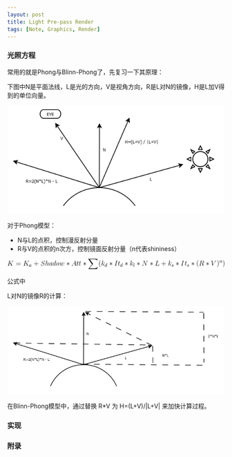 ```yaml
---
layout: post
title: Light Pre-pass Render
tags: [Note, Graphics, Render]
---
```


### 光照方程

常用的就是Phong与Blinn-Phong了，先复习一下其原理：

下图中N是平面法线，L是光的方向，V是视角方向，R是L对N的镜像，H是L加V得到的单位向量。

![phong](/public/content/2015-06-20/phong.png)

对于Phong模型：

- N与L的点积，控制漫反射分量
- R与V的点积的n次方，控制镜面反射分量（n代表shininess）

![phong model](/public/content/2015-06-20/phong_model.png)

公式中

L对N的镜像R的计算：

![reflect](/public/content/2015-06-20/reflect.png)

在Blinn-Phong模型中，通过替换 R*V 为 H=(L+V)/|L+V| 来加快计算过程。

### 实现



### 附录